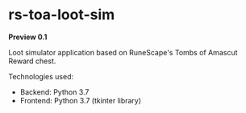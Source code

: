# rs-toa-loot-sim
**Preview 0.1**

Loot simulator application based on RuneScape's Tombs of Amascut Reward chest.

Technologies used:
* Backend: Python 3.7
* Frontend: Python 3.7 (tkinter library)
